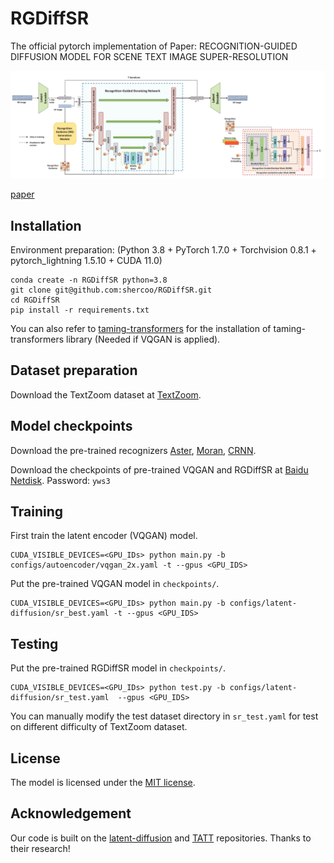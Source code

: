 # RGDiffSR
The official pytorch implementation of Paper: RECOGNITION-GUIDED DIFFUSION MODEL FOR SCENE TEXT IMAGE SUPER-RESOLUTION
<p align="center">
<img src=./RGDiffSR.png />
</p>

[paper](http://arxiv.org/abs/2311.13317)

## Installation

Environment preparation: (Python 3.8 + PyTorch 1.7.0 + Torchvision 0.8.1 + pytorch_lightning 1.5.10 + CUDA 11.0)

```
conda create -n RGDiffSR python=3.8
git clone git@github.com:shercoo/RGDiffSR.git
cd RGDiffSR
pip install -r requirements.txt
```

You can also refer to [taming-transformers](https://github.com/CompVis/taming-transformers) for the installation of taming-transformers library (Needed if VQGAN is applied).

## Dataset preparation

Download the TextZoom dataset at [TextZoom](https://github.com/WenjiaWang0312/TextZoom). 

## Model checkpoints

Download the pre-trained recognizers [Aster](https://github.com/ayumiymk/aster.pytorch), [Moran](https://github.com/Canjie-Luo/MORAN_v2), [CRNN](https://github.com/meijieru/crnn.pytorch).

Download the checkpoints of pre-trained VQGAN and RGDiffSR at [Baidu Netdisk](https://pan.baidu.com/s/1SV7GHY0kfHB6s7eC3tUFqA?pwd=yws3). Password: `yws3`

## Training

First train the latent encoder (VQGAN) model.

```shell
CUDA_VISIBLE_DEVICES=<GPU_IDs> python main.py -b configs/autoencoder/vqgan_2x.yaml -t --gpus <GPU_IDS>     
```

Put the pre-trained VQGAN model in `checkpoints/`.

```shell
CUDA_VISIBLE_DEVICES=<GPU_IDs> python main.py -b configs/latent-diffusion/sr_best.yaml -t --gpus <GPU_IDS>
```

## Testing

Put the pre-trained RGDiffSR model in `checkpoints/`.

```shell
CUDA_VISIBLE_DEVICES=<GPU_IDs> python test.py -b configs/latent-diffusion/sr_test.yaml  --gpus <GPU_IDS>
```

You can manually modify the test dataset directory in `sr_test.yaml` for test on different difficulty of TextZoom dataset. 

## License

The model is licensed under the [MIT license](LICENSE).

## Acknowledgement 
Our code is built on the [latent-diffusion](https://github.com/CompVis/latent-diffusion/tree/main) and [TATT](https://github.com/mjq11302010044/TATT) repositories. Thanks to their research!

